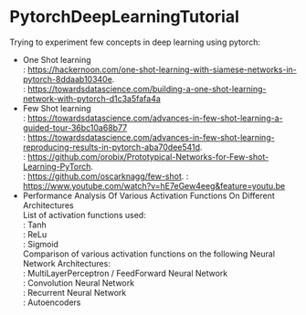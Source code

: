 # PytorchDeepLearningTutorial
Trying to experiment few concepts in deep learning using pytorch:

- One Shot learning \
   : https://hackernoon.com/one-shot-learning-with-siamese-networks-in-pytorch-8ddaab10340e. \
   : https://towardsdatascience.com/building-a-one-shot-learning-network-with-pytorch-d1c3a5fafa4a  
- Few Shot learning \
   : https://towardsdatascience.com/advances-in-few-shot-learning-a-guided-tour-36bc10a68b77 \
   : https://towardsdatascience.com/advances-in-few-shot-learning-reproducing-results-in-pytorch-aba70dee541d. \
   : https://github.com/orobix/Prototypical-Networks-for-Few-shot-Learning-PyTorch. \
   : https://github.com/oscarknagg/few-shot.
   : https://www.youtube.com/watch?v=hE7eGew4eeg&feature=youtu.be
 - Performance Analysis Of Various Activation Functions On Different Architectures\
   List of activation functions used: \
   : Tanh \
   : ReLu \
   : Sigmoid \
   Comparison of various activation functions on the following Neural Network Architectures:\
   : MultiLayerPerceptron / FeedForward Neural Network \
   : Convolution Neural Network \
   : Recurrent Neural Network \
   : Autoencoders 
